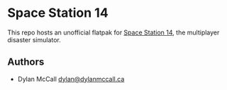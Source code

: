 # Space Station 14

This repo hosts an unofficial flatpak for
[Space Station 14](https://spacestation14.io/), the multiplayer disaster
simulator.

## Authors

- Dylan McCall <dylan@dylanmccall.ca>
